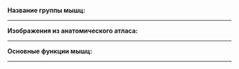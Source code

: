 **Название группы мышц:**

---

**Изображения из анатомического атласа:**

---

**Основные функции мышц:**

---
